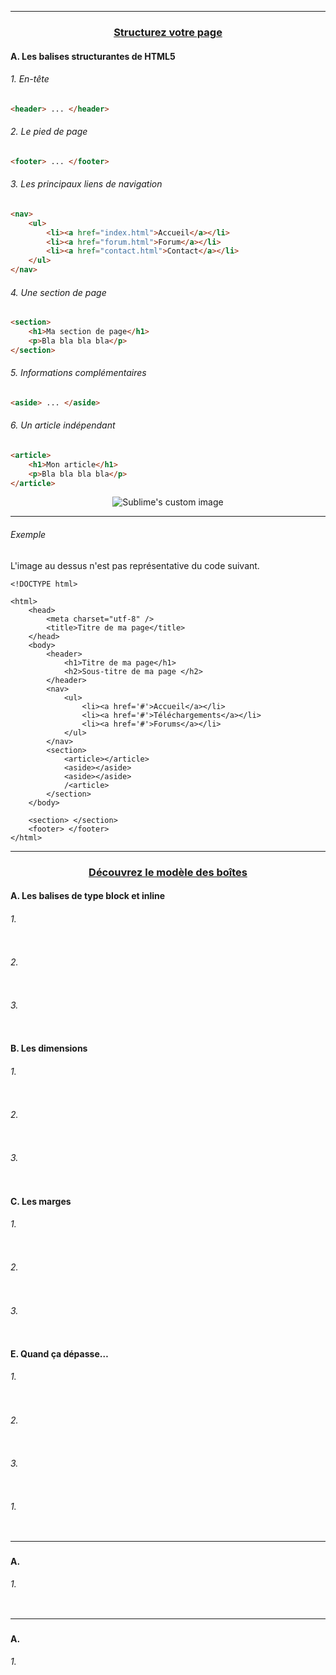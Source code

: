 ---------------------------------------------------------------------------------------------------------------------------------------------------------------
### <p align='center'> [Structurez votre page](https://openclassrooms.com/fr/courses/1603881-apprenez-a-creer-votre-site-web-avec-html5-et-css3/1605881-structurez-votre-page)</p>

#### A. Les balises structurantes de HTML5
###### 1. En-tête
```html
<header> ... </header>
```

###### 2. Le pied de page
```html
<footer> ... </footer>
```

###### 3. Les principaux liens de navigation 
```html
<nav>
    <ul>
        <li><a href="index.html">Accueil</a></li>
        <li><a href="forum.html">Forum</a></li>
        <li><a href="contact.html">Contact</a></li>
    </ul>
</nav>
```

###### 4. Une section de page
```html
<section>
    <h1>Ma section de page</h1>
    <p>Bla bla bla bla</p>
</section>
```

###### 5. Informations complémentaires
```html
<aside> ... </aside>
```

###### 6. Un article indépendant
```html
<article>
    <h1>Mon article</h1>
    <p>Bla bla bla bla</p>
</article>
```

<p align="center">
  <img src="https://user-images.githubusercontent.com/35907/194761512-8fe17e2f-450f-440d-9ff0-e3aa81f8f360.png" alt="Sublime's custom image"/>
</p>


---------------------------------------------------------------------------------------------------------------------------------------------------------------

###### Exemple 
L'image au dessus n'est pas représentative du code suivant.
```
<!DOCTYPE html>

<html>
    <head>
        <meta charset="utf-8" />
        <title>Titre de ma page</title>
    </head>
    <body>
        <header>
            <h1>Titre de ma page</h1>
            <h2>Sous-titre de ma page </h2>
        </header>   
        <nav> 
            <ul>
                <li><a href='#'>Accueil</a></li>
                <li><a href='#'>Téléchargements</a></li>
                <li><a href='#'>Forums</a></li>
            </ul>
        </nav>
        <section>
            <article></article>
            <aside></aside>
            <aside></aside>
            /<article> 
        </section>
    </body>
    
    <section> </section>
    <footer> </footer>
</html>

```

---------------------------------------------------------------------------------------------------------------------------------------------------------------
### <p align='center'>[Découvrez le modèle des boîtes](https://openclassrooms.com/fr/courses/1603881-apprenez-a-creer-votre-site-web-avec-html5-et-css3/1606168-decouvrez-le-modele-des-boites)</p>

#### A. Les balises de type block et inline
###### 1.
```
```
###### 2.
```
```
###### 3.
```
```

#### B. Les dimensions
###### 1.
```
```
###### 2.
```
```
###### 3.
```
```
#### C. Les marges
###### 1.
```
```
###### 2.
```
```
###### 3.
```
```


#### E. Quand ça dépasse…
###### 1.
```
```
###### 2.
```
```
###### 3.
```
```


 
###### 1. 
```html
```

---------------------------------------------------------------------------------------------------------------------------------------------------------------
### <p align='center'>[]()</p>

#### A. 
###### 1. 
```html
```

---------------------------------------------------------------------------------------------------------------------------------------------------------------
### <p align='center'>[]()</p>

#### A. 
###### 1. 
```html
```
